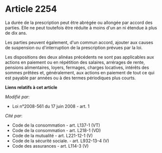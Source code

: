 # Article 2254

La durée de la prescription peut être abrégée ou allongée par accord des parties. Elle ne peut toutefois être réduite à moins
d'un an ni étendue à plus de dix ans.

Les parties peuvent également, d'un commun accord, ajouter aux causes de suspension ou d'interruption de la prescription
prévues par la loi.

Les dispositions des deux alinéas précédents ne sont pas applicables aux actions en paiement ou en répétition des salaires,
arrérages de rente, pensions alimentaires, loyers, fermages, charges locatives, intérêts des sommes prêtées et, généralement,
aux actions en paiement de tout ce qui est payable par années ou à des termes périodiques plus courts.

**Liens relatifs à cet article**

_Modifié par_:

  - Loi n°2008-561 du 17 juin 2008 - art. 1

_Cité par_:

  - Code de la consommation - art. L137-1 (VT)
  - Code de la consommation - art. L218-1 (VD)
  - Code de la mutualité - art. L221-12-1 (V)
  - Code de la sécurité sociale. - art. L932-13-4 (V)
  - Code des assurances - art. L114-3 (V)

